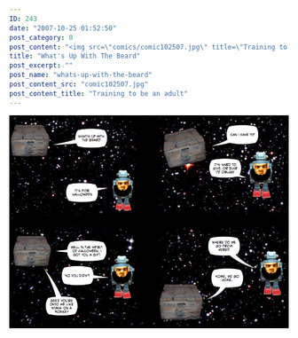 ```yaml
---
ID: 243
date: "2007-10-25 01:52:50"
post_category: 0
post_content: "<img src=\"comics/comic102507.jpg\" title=\"Training to be an adult\" />"
title: "What's Up With The Beard"
post_excerpt: ""
post_name: "whats-up-with-the-beard"
post_content_src: "comic102507.jpg"
post_content_title: "Training to be an adult"
---
```



[![Training to be an adult](/comics-hi-res/comic102507.jpg)](/comics-hi-res/comic102507.jpg "Training to be an adult")
